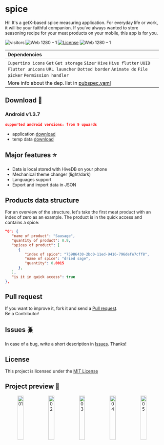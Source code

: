 # spice

Hi! It's a getX-based spice measuring application. For everyday life or work, it will be your faithful companion. If you've always wanted to store seasoning recipe for your meat products on your mobile, this app is for you.

![visitors](https://visitor-badge.glitch.me/badge?right_color=teal&page_id=vellt/GetX-Spice-Flutter) 
![Web 1280 – 1]( https://img.shields.io/badge/made%20with-flutter-blue?style=flat)
[![License](https://img.shields.io/badge/license-MIT-orange)](./LICENSE)
![Web 1280 – 1]( https://img.shields.io/badge/-open%20source-wheat)

| Dependencies |
|  :---  |
| `Cupertino icons`  `Get` `Get storage`  `Sizer`  `Hive`  `Hive flutter`  `UUID`  `Flutter unicons`  `URL launcher` `Dotted border`  `Animate do`  `File picker`  `Permission handler` |
| More info about the dep. list in <a href="https://github.com/vellt/GetX-Spice-Flutter/blob/main/pubspec.yaml">pubspec.yaml</a> |

## Download 📲
### Android v1.3.7
```JSON
supported android versions: from 9 upwards
```
- application <a href="https://github.com/vellt/GetX-Spice-Flutter/releases/download/v1.3.7/spice.apk">  download  </a>
- temp data <a href="https://github.com/vellt/GetX-Spice-Flutter/releases/download/v1.3.7/temp-data.json">  download  </a>

## Major features ⭐
- Data is local stored with HiveDB on your phone
- Mechanical theme changer (light/dark)
- Languages support
- Export and import data in JSON

## Products data structure
For an overview of the structure, let's take the first meat product with an index of zero as an example. The product is in the quick access and contains a spice:

```JSON
"0": {      
   "name of product": "Sausage",
   "quantity of product": 0.9,
   "spices of product": [
      {
         "index of spice": "75986430-2bc0-11ed-9416-796defe7cff8",
         "name of spice": "dried sage",
         "quantity": 0.0015
      },
   ],
   "is it in quick access": true
},
```

## Pull request
If you want to improve it, fork it and send a <a target="_blank" href="https://github.com/vellt/GetX-Spice-Flutter/pulls">Pull request</a>.  <br> Be a Contributor! 

## Issues 🪲
In case of a bug, write a short description in <a target="_blank" href="https://github.com/vellt/GetX-Spice-Flutter/pulls">Issues</a>. Thanks! 

## License
This project is licensed under the <a href="https://github.com/vellt/GetX-Spice-Flutter/blob/main/LICENSE">MIT License</a>


## Project preview 📸

<p align="center">
   <img width="19.2%" alt="01" src="https://user-images.githubusercontent.com/61885011/188321265-1507d8ac-46ef-4db5-962e-aa66f6438e8b.jpeg"> 
   <img width="19.2%" alt="02" src="https://user-images.githubusercontent.com/61885011/188321266-f1e34034-b28c-4913-9f61-bf6cea7096ac.jpeg"> 
   <img width="19.2%" alt="03" src="https://user-images.githubusercontent.com/61885011/188323153-6c680d01-ee65-44fd-a77f-51bf3dc8d3d8.jpeg"> 
   <img width="19.2%" alt="04" src="https://user-images.githubusercontent.com/61885011/188321271-d82462b6-2e76-4952-9205-26726d9d5874.jpeg"> 
   <img width="19.2%" alt="05" src="https://user-images.githubusercontent.com/61885011/188321264-fc7cfb91-f67c-4056-ba24-6d260cde65b3.jpeg"> 
</p>


